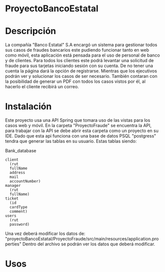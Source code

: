 # ProyectoBancoEstatal

# Descripción
La compañía "Banco Estatal" S.A encargó un sistema para gestionar todos sus casos de fraudes bancarios este pudiendo funcionar tanto en web como móvil, esta aplicación está pensada para el uso de personal de banco y de clientes.
Para todos los clientes este podrá levantar una solicitud de fraude para sus tarjetas iniciando sesión con su cuenta. De no tener una cuenta la página dará la opción de registrarse.
Mientras que los ejecutivos podrán ver y solucionar los casos de ser necesario. También contaran con la posibilidad de generar un PDF con todos los casos vistos por él, al hacerlo el cliente recibirá un correo.

# Instalación
Este proyecto usa una API Spring que tomara uso de las vistas para los casos web y móvil.
En la carpeta "ProyectoFraude" se encuentra la API, para trabajar con la API se debe abrir esta carpeta como un proyecto en su IDE.
Dado que esta api funciona con una base de datos PSQL "postgress" tendra que generar las tablas en su usuario. Estas tablas siendo:

Bank_database

    client
      (rut
      fullName
      address
      mail
      accountNumber)
    manager
      (rut
      fullName)
    ticket
      (id
      cardType
      comment)
    users
      (rut
      password)
Una vez deberá modificar los datos de:
"proyectoBancoEstatal/ProyectoFraude/src/main/resources/application.properties"
Dentro del archivo se podrán ver los datos que deberá modificar.

# Usos

# 
